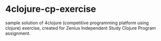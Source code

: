 # 4clojure-cp-exercise
sample solution of 4clojure (competitive programming platform using clojure) exercise, created for Zenius Independent Study Clojure Program assignment.
